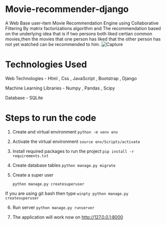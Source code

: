 # Movie-recommender-django

A Web Base user-item Movie Recommendation Engine using Collaborative Filtering By matrix factorizations algorithm and The recommendation based on the underlying idea that is if two persons both liked certian common movies,then the movies that one person has liked that the other person has not yet watched can be recommended to him.
![Capture](https://github.com/aryan-mundra/movie-recommender-django/assets/144268029/657d0226-6014-4f6d-9abd-d72cff65a211)


# Technologies Used

Web Technologies -
Html , Css , JavaScript , Bootstrap , Django

Machine Learning Libraries -
Numpy , Pandas , Scipy

Database -
SQLite

# Steps to run the code
1) Create and virtual environment
   ```python -m venv env```

2) Activate the virtual environment 
```source env/Scripts/activate```

3) Install required packages to run the project 
```pip install -r requirements.txt ```

4) Create database tables
```python manage.py migrate```

5) Create a super user
   
   ```python manage.py createsuperuser```

If you are using git bash then type 
```winpty python manage.py createsuperuser```

6) Run server
```python manage.py runserver```

7) The application will work now on http://127.0.0.1:8000

